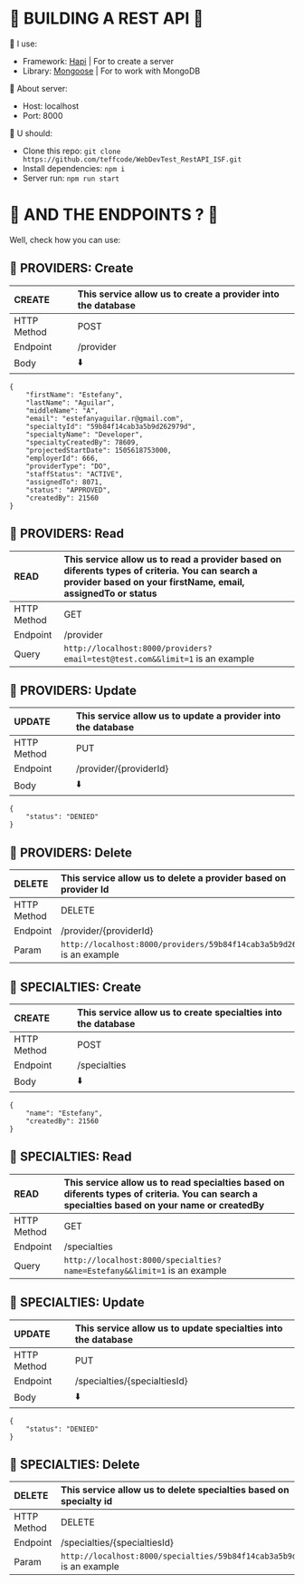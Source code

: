 # 📝 BUILDING A REST API 📝 

🔺 I use:

- Framework: [Hapi](https://hapijs.com/) | For to create a server
- Library: [Mongoose](http://mongoosejs.com/) | For to work with MongoDB

🔺 About server:

- Host: localhost
- Port: 8000

🔺 U should:

- Clone this repo: `git clone https://github.com/teffcode/WebDevTest_RestAPI_ISF.git`
- Install dependencies: `npm i`
- Server run: `npm run start`

# 🤔 AND THE ENDPOINTS ? 🤔

Well, check how you can use:

## 👤 **PROVIDERS:** Create

| CREATE        | This service allow us to create a provider into the database | 
| :------------- |:-------------| 
| HTTP Method   | POST | 
| Endpoint      | /provider    |   
| Body          | ⬇️ |

```
{
	"firstName": "Estefany",
	"lastName": "Aguilar",
	"middleName": "A",
	"email": "estefanyaguilar.r@gmail.com",
	"specialtyId": "59b84f14cab3a5b9d262979d",
	"specialtyName": "Developer",
	"specialtyCreatedBy": 78609,
	"projectedStartDate": 1505618753000,
	"employerId": 666,
	"providerType": "DO",
	"staffStatus": "ACTIVE",
	"assignedTo": 8071,
	"status": "APPROVED",
	"createdBy": 21560
}
```

## 👤 **PROVIDERS:** Read

| READ        | This service allow us to read a provider based on diferents types of criteria. You can search a provider based on your firstName, email, assignedTo or status | 
| :------------- |:-------------| 
| HTTP Method   | GET | 
| Endpoint      | /provider |   
| Query          | `http://localhost:8000/providers?email=test@test.com&&limit=1` is an example |

## 👤 **PROVIDERS:** Update

| UPDATE        | This service allow us to update a provider into the database | 
| :------------- |:-------------| 
| HTTP Method   | PUT | 
| Endpoint      | /provider/{providerId} |   
| Body          | ⬇️ |

```
{
	"status": "DENIED"
}
```

## 👤 **PROVIDERS:** Delete

| DELETE        | This service allow us to delete a provider based on provider Id | 
| :------------- |:-------------| 
| HTTP Method   | DELETE | 
| Endpoint      | /provider/{providerId} |   
| Param          | `http://localhost:8000/providers/59b84f14cab3a5b9d262979d` is an example |

## 🏅 **SPECIALTIES:** Create

| CREATE        | This service allow us to create specialties into the database | 
| :------------- |:-------------| 
| HTTP Method   | POST | 
| Endpoint      | /specialties |   
| Body          | ⬇️ |

```
{
	"name": "Estefany",
	"createdBy": 21560
}
```

## 🏅 **SPECIALTIES:** Read

| READ        | This service allow us to read specialties based on diferents types of criteria. You can search a specialties based on your name or createdBy | 
| :------------- |:-------------| 
| HTTP Method   | GET | 
| Endpoint      | /specialties |   
| Query          | `http://localhost:8000/specialties?name=Estefany&&limit=1` is an example |

## 🏅 **SPECIALTIES:** Update

| UPDATE        | This service allow us to update specialties into the database | 
| :------------- |:-------------| 
| HTTP Method   | PUT | 
| Endpoint      | /specialties/{specialtiesId} |   
| Body          | ⬇️ |

```
{
	"status": "DENIED"
}
```

## 🏅 **SPECIALTIES:** Delete

| DELETE        | This service allow us to delete specialties based on specialty id| 
| :------------- |:-------------| 
| HTTP Method   | DELETE | 
| Endpoint      | /specialties/{specialtiesId} |   
| Param          | `http://localhost:8000/specialties/59b84f14cab3a5b9d262979d` is an example |
